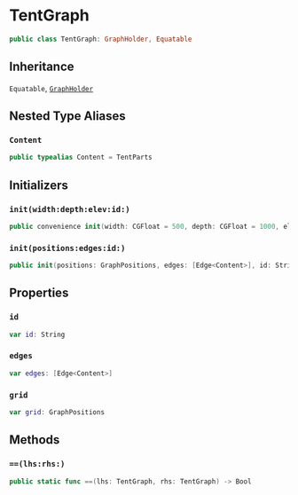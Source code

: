 # TentGraph

``` swift
public class TentGraph:​ GraphHolder, Equatable
```

## Inheritance

`Equatable`, [`GraphHolder`](/GraphHolder)

## Nested Type Aliases

### `Content`

``` swift
public typealias Content = TentParts
```

## Initializers

### `init(width:​depth:​elev:​id:​)`

``` swift
public convenience init(width:​ CGFloat = 500, depth:​ CGFloat = 1000, elev:​ CGFloat = 450, id:​ String = "MODEMOCK")
```

### `init(positions:​edges:​id:​)`

``` swift
public init(positions:​ GraphPositions, edges:​ [Edge<Content>], id:​ String = "MODEMOCK")
```

## Properties

### `id`

``` swift
var id:​ String
```

### `edges`

``` swift
var edges:​ [Edge<Content>]
```

### `grid`

``` swift
var grid:​ GraphPositions
```

## Methods

### `==(lhs:​rhs:​)`

``` swift
public static func ==(lhs:​ TentGraph, rhs:​ TentGraph) -> Bool
```
